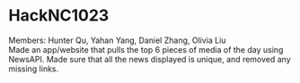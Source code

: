 # HackNC1023
Members: Hunter Qu, Yahan Yang, Daniel Zhang, Olivia Liu  
Made an app/website that pulls the top 6 pieces of media of the day using NewsAPI. Made sure that all the news displayed is unique, and removed any missing links. 
